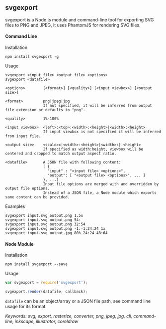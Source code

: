 ## svgexport

svgexport is a Node.js module and command-line tool for exporting SVG files to PNG and JPEG, it uses PhantomJS for rendering SVG files.

#### Command Line

Installation
```
npm install svgexport -g
```

Usage
```usage
svgexport <input file> <output file> <options>
svgexport <datafile>

<options>        [<format>] [<quality>] [<input viewbox>] [<output size>]

<format>         png|jpeg|jpg
                 If not specified, it will be inferred from output file extension or defaults to "png".
                 
<quality>        1%-100%

<input viewbox>  <left>:<top>:<width>:<height>|<width>:<height>
                 If input viewbox is not specified it will be inferred from input file.
                 
<output size>    <scale>x|<width>:<height>|<width>:|:<height>
                 If specified as width:height, viewbox will be centered and cropped to match output aspect ratio.

<datafile>       A JSON file with following content:
                 [ {
                   "input" : "<input file> <options>",
                   "output": [ "<output file> <options>", ... ]
                 }, ...]
                 Input file options are merged with and overridden by output file options.
                 Instead of a JSON file, a Node module which exports same content can be provided.
```

Examples
```
svgexport input.svg output.png 1.5x
svgexport input.svg output.png 54:
svgexport input.svg output.png 32:54
svgexport input.svg output.png -1:-1:24:24 1x
svgexport input.svg output.jpg 80% 24:24 48:64
```

#### Node Module

Installation
```
npm install svgexport --save
```

Usage

```javascript
var svgexport = require('svgexport');

svgexport.render(datafile, callback);
```
`datafile` can be an object/array or a JSON file path, see command line usage for its format.


*Keywords: svg, export, rasterize, converter, png, jpeg, jpg, cli, command-line, inkscape, illustrator, coreldraw*
